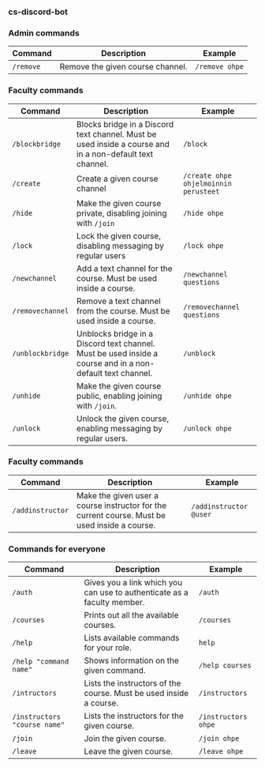 ### cs-discord-bot

### Admin commands

Command | Description | Example
--- |--- | ---
`/remove` | Remove the given course channel. | `/remove ohpe`

### Faculty commands

Command | Description | Example
--- |--- | ---
`/blockbridge` | Blocks bridge in a Discord text channel. Must be used inside a course and in a non-default text channel. | `/block`
`/create` | Create a given course channel | `/create ohpe ohjelmoinnin perusteet`
`/hide` | Make the given course private, disabling joining with `/join` | `/hide ohpe`
`/lock` | Lock the given course, disabling messaging by regular users | `/lock ohpe`
`/newchannel` | Add a text channel for the course. Must be used inside a course. | `/newchannel questions`
`/removechannel` | Remove a text channel from the course. Must be used inside a course. | `/removechannel questions`
`/unblockbridge` | Unblocks bridge in a Discord text channel. Must be used inside a course and in a non-default text channel. | `/unblock`
`/unhide` | Make the given course public, enabling joining with `/join`. | `/unhide ohpe`
`/unlock` | Unlock the given course, enabling messaging by regular users. | `/unlock ohpe`

### Faculty commands

Command | Description | Example
--- |--- | ---
`/addinstructor` | Make the given user a course instructor for the current course. Must be used inside a course. | `/addinstructor @user`

### Commands for everyone

Command | Description | Example
--- |--- | ---
`/auth` | Gives you a link which you can use to authenticate as a faculty member. | `/auth`
`/courses` | Prints out all the available courses. | `/courses`
`/help` |  Lists available commands for your role. | `help`
`/help "command name"` | Shows information on the given command. | `/help courses`
`/intructors` | Lists the instructors of the course. Must be used inside a course. | `/instructors`
`/instructors "course name"` | Lists the instructors for the given course. | `/instructors ohpe`
`/join` | Join the given course. | `/join ohpe`
`/leave` | Leave the given course. | `/leave ohpe`